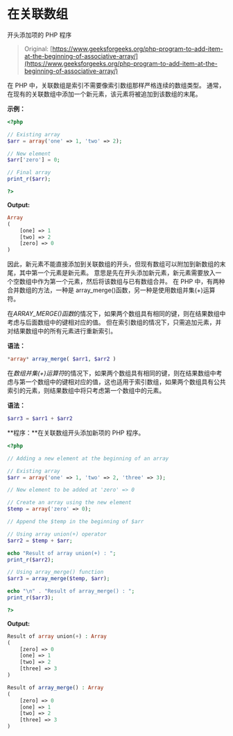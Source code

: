 # 在关联数组

开头添加项的 PHP 程序

> Original: [https://www.geeksforgeeks.org/php-program-to-add-item-at-the-beginning-of-associative-array/](https://www.geeksforgeeks.org/php-program-to-add-item-at-the-beginning-of-associative-array/)

在 PHP 中，关联数组是索引不需要像索引数组那样严格连续的数组类型。 通常，在现有的关联数组中添加一个新元素，该元素将被追加到该数组的末尾。

**示例：**

```php
<?php

// Existing array
$arr = array('one' => 1, 'two' => 2);

// New element
$arr['zero'] = 0;

// Final array
print_r($arr);

?>
```

**Output:**

```php
Array
(
    [one] => 1
    [two] => 2
    [zero] => 0
)

```

因此，新元素不能直接添加到关联数组的开头，但现有数组可以附加到新数组的末尾，其中第一个元素是新元素。
意思是先在开头添加新元素，新元素需要放入一个空数组中作为第一个元素，然后将该数组与已有数组合并。 在 PHP 中，有两种合并数组的方法，一种是 array_merge()函数，另一种是使用数组并集(+)运算符。

在*ARRAY_MERGE()函数*的情况下，如果两个数组具有相同的键，则在结果数组中考虑与后面数组中的键相对应的值。 但在索引数组的情况下，只需追加元素，并对结果数组中的所有元素进行重新索引。

**语法：**

```php
*array* array_merge( $arr1, $arr2 )
```

在*数组并集(+)运算符*的情况下，如果两个数组具有相同的键，则在结果数组中考虑与第一个数组中的键相对应的值，这也适用于索引数组，如果两个数组具有公共索引的元素，则结果数组中将只考虑第一个数组中的元素。

**语法：**

```php
$arr3 = $arr1 + $arr2
```

**程序：**在关联数组开头添加新项的 PHP 程序。

```php
<?php

// Adding a new element at the beginning of an array

// Existing array
$arr = array('one' => 1, 'two' => 2, 'three' => 3);

// New element to be added at 'zero' => 0

// Create an array using the new element
$temp = array('zero' => 0);

// Append the $temp in the beginning of $arr

// Using array union(+) operator
$arr2 = $temp + $arr;

echo "Result of array union(+) : ";
print_r($arr2);

// Using array_merge() function
$arr3 = array_merge($temp, $arr);

echo "\n" . "Result of array_merge() : ";
print_r($arr3);

?>
```

**Output:**

```php
Result of array union(+) : Array
(
    [zero] => 0
    [one] => 1
    [two] => 2
    [three] => 3
)

Result of array_merge() : Array
(
    [zero] => 0
    [one] => 1
    [two] => 2
    [three] => 3
)

```